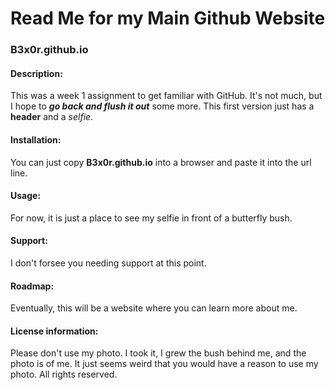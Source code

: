# Read Me for my Main Github Website

### B3x0r.github.io</h3>

#### Description:

This was a week 1 assignment to get familiar with GitHub. It's not much, but I hope to ***go back and flush it out*** some more. This first version just has a **header** and a *selfie*.

#### Installation:

You can just copy **B3x0r.github.io** into a browser and paste it into the url line.

#### Usage:

For now, it is just a place to see my selfie in front of a butterfly bush.

#### Support: 

I don't forsee you needing support at this point.

#### Roadmap: 

Eventually, this will be a website where you can learn more about me.

#### License information:

Please don't use my photo. I took it, I grew the bush behind me, and the photo is of me. It just seems weird that you would have a reason to use my photo. All rights reserved.
